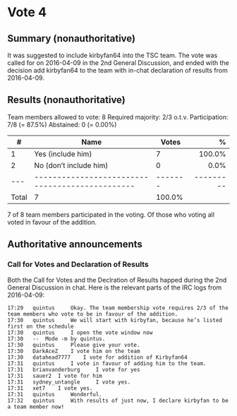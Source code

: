 Vote 4
======

Summary (nonauthoritative)
--------------------------

It was suggested to include kirbyfan64 into the TSC team. The vote was
called for on 2016-04-09 in the 2nd General Discussion, and ended with the
decision add kirbyfan64 to the team with in-chat declaration of results
from 2016-04-09.

Results (nonauthoritative)
--------------------------

Team members allowed to vote: 8
Required majority: 2/3 o.t.v.
Participation: 7/8 (= 87.5%)
Abstained: 0 (= 0.00%)

| # | Name                                          | Votes |       % |
|---|-----------------------------------------------|-------|--------:|
| 1 | Yes (include him)                             |     7 |  100.0% |
| 2 | No (don’t include him)                        |     0 |    0.0% |
|---|-----------------------------------------------|-------|---------|
| Total                                             |     7 |  100.0% |

7 of 8 team members participated in the voting. Of those who voting
all voted in favour of the addition.

Authoritative announcements
---------------------------

### Call for Votes and Declaration of Results ###

Both the Call for Votes and the Declration of Results happed during
the 2nd General Discussion in chat. Here is the relevant parts of the
IRC logs from 2016-04-09:

~~~~~~~~~~~~~~~~~~~~~~~~~~~~~~~~~~~~~~~~~~~~~~~~~~~~~~~~~~~~~~~~~~~~~~~~~~~~~~~~
17:29 	quintus 	Okay. The team membership vote requires 2/3 of the team members who vote to be in favour of the addition.
17:30 	quintus 	We will start with kirbyfan, because he’s listed first on the schedule
17:30 	quintus 	I open the vote window now
17:30 	-- 	Mode -m by quintus.
17:30 	quintus 	Please give your vote.
17:30 	DarkAceZ 	I vote him on the team
17:30 	datahead7777 	I vote for addition of Kirbyfan64
17:31 	quintus 	I vote in favour of adding him to the team.
17:31 	brianvanderburg 	I vote for yes
17:31 	sauer2 	I vote for him
17:31 	sydney_untangle 	I vote yes.
17:31 	xet7 	I vote yes.
17:31 	quintus 	Wonderful.
17:32 	quintus 	With results of just now, I declare kirbyfan to be a team member now!
~~~~~~~~~~~~~~~~~~~~~~~~~~~~~~~~~~~~~~~~~~~~~~~~~~~~~~~~~~~~~~~~~~~~~~~~~~~~~~~~
